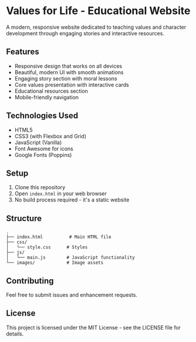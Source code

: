 # Values for Life - Educational Website

A modern, responsive website dedicated to teaching values and character development through engaging stories and interactive resources.

## Features

- Responsive design that works on all devices
- Beautiful, modern UI with smooth animations
- Engaging story section with moral lessons
- Core values presentation with interactive cards
- Educational resources section
- Mobile-friendly navigation

## Technologies Used

- HTML5
- CSS3 (with Flexbox and Grid)
- JavaScript (Vanilla)
- Font Awesome for icons
- Google Fonts (Poppins)

## Setup

1. Clone this repository
2. Open `index.html` in your web browser
3. No build process required - it's a static website

## Structure

```
.
├── index.html          # Main HTML file
├── css/
│   └── style.css      # Styles
├── js/
│   └── main.js        # JavaScript functionality
└── images/            # Image assets
```

## Contributing

Feel free to submit issues and enhancement requests.

## License

This project is licensed under the MIT License - see the LICENSE file for details. 